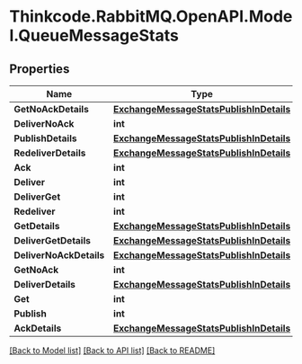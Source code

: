 # Thinkcode.RabbitMQ.OpenAPI.Model.QueueMessageStats
## Properties

Name | Type | Description | Notes
------------ | ------------- | ------------- | -------------
**GetNoAckDetails** | [**ExchangeMessageStatsPublishInDetails**](ExchangeMessageStatsPublishInDetails.md) |  | [optional] 
**DeliverNoAck** | **int** |  | [optional] 
**PublishDetails** | [**ExchangeMessageStatsPublishInDetails**](ExchangeMessageStatsPublishInDetails.md) |  | [optional] 
**RedeliverDetails** | [**ExchangeMessageStatsPublishInDetails**](ExchangeMessageStatsPublishInDetails.md) |  | [optional] 
**Ack** | **int** |  | [optional] 
**Deliver** | **int** |  | [optional] 
**DeliverGet** | **int** |  | [optional] 
**Redeliver** | **int** |  | [optional] 
**GetDetails** | [**ExchangeMessageStatsPublishInDetails**](ExchangeMessageStatsPublishInDetails.md) |  | [optional] 
**DeliverGetDetails** | [**ExchangeMessageStatsPublishInDetails**](ExchangeMessageStatsPublishInDetails.md) |  | [optional] 
**DeliverNoAckDetails** | [**ExchangeMessageStatsPublishInDetails**](ExchangeMessageStatsPublishInDetails.md) |  | [optional] 
**GetNoAck** | **int** |  | [optional] 
**DeliverDetails** | [**ExchangeMessageStatsPublishInDetails**](ExchangeMessageStatsPublishInDetails.md) |  | [optional] 
**Get** | **int** |  | [optional] 
**Publish** | **int** |  | [optional] 
**AckDetails** | [**ExchangeMessageStatsPublishInDetails**](ExchangeMessageStatsPublishInDetails.md) |  | [optional] 

[[Back to Model list]](../README.md#documentation-for-models) [[Back to API list]](../README.md#documentation-for-api-endpoints) [[Back to README]](../README.md)

